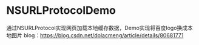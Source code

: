 # NSURLProtocolDemo

通过NSURLProtocol实现网页加载本地缓存数据，Demo实现将百度logo换成本地图片
blog：https://blog.csdn.net/dolacmeng/article/details/80681771
